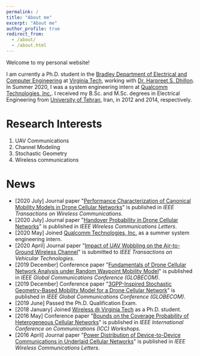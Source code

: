 ```yaml
---
permalink: /
title: "About me"
excerpt: "About me"
author_profile: true
redirect_from: 
  - /about/
  - /about.html
---
```


Welcome to my personal website!

I am currently a Ph.D. student in the [Bradley Department of Electrical and Computer Engineering](https://ece.vt.edu) at [Virginia Tech](https://vt.edu), working with [Dr. Harpreet S. Dhillon](https://www.dhillon.ece.vt.edu). In Summer 2020, I was a system engineering intern at [Qualcomm Technologies, Inc.](https://www.qualcomm.com). I received my B.Sc. and M.Sc. degrees in Electrical Engineering from [University of Tehran](https://ut.ac.ir/en), Iran, in 2012 and 2014, respectively.

Research Interests
======
1. UAV Communications
2. Channel Modeling
3. Stochastic Geometry
4. Wireless communications

News
======
* [2020 July] Journal paper "[Performance Characterization of Canonical Mobility Models in Drone Cellular Networks](https://ieeexplore.ieee.org/abstract/document/9078878)" is published in *IEEE Transactions on Wireless Communications*.
* [2020 July] Journal paper "[Handover Probability in Drone Cellular Networks](https://ieeexplore.ieee.org/abstract/document/9003219)" is published in *IEEE Wireless Communications Letters*.
* [2020 May] Joined [Qualcomm Technologies, Inc.](https://www.qualcomm.com) as a summer system engineering intern.
* [2020 April] Journal paper "[Impact of UAV Wobbling on the Air-to-Ground Wireless Channel](https://arxiv.org/abs/2004.02771)" is submitted to *IEEE Transactions on Vehicular Technologies*.
* [2019 December] Conference paper "[Fundamentals of Drone Cellular Network Analysis under Random Waypoint Mobility Model](https://ieeexplore.ieee.org/abstract/document/9013341)" is published in *IEEE Global Communications Conference (GLOBECOM)*.
* [2019 December] Conference paper "[3GPP-Inspired Stochastic Geometry-Based Mobility Model for a Drone Cellular Network](https://ieeexplore.ieee.org/abstract/document/9013645)" is published in *IEEE Global Communications Conference (GLOBECOM)*.
* [2019 June] Passed the Ph.D. Qualification Exam.
* [2018 January] Joined [Wireless @ Virginia Tech](https://wireless.vt.edu) as a Ph.D. student.
* [2016 May] Conference paper "[Bounds on the Coverage Probability of Heterogeneous Cellular Networks](https://ieeexplore.ieee.org/abstract/document/7503878)" is published in *IEEE International Conference on Communications (ICC) Workshops*.
* [2016 April] Journal paper "[Power Distribution of Device-to-Device Communications in Underlaid Cellular Networks](https://ieeexplore.ieee.org/abstract/document/7383234)" is published in *IEEE Wireless Communications Letters*.
